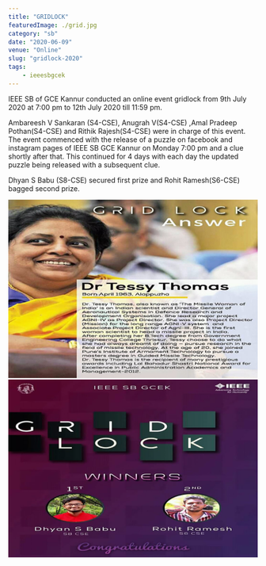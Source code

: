 ```yaml
---
title: "GRIDLOCK"
featuredImage: ./grid.jpg
category: "sb"
date: "2020-06-09"
venue: "Online"
slug: "gridlock-2020"
tags:
    - ieeesbgcek
---
```

IEEE SB of GCE Kannur conducted an online event gridlock from 9th July 2020 at 7:00 pm to 12th July 2020 till 11:59 pm.

Ambareesh V Sankaran (S4-CSE),  Anugrah V(S4-CSE) ,Amal Pradeep Pothan(S4-CSE) and Rithik Rajesh(S4-CSE) were in charge of this event. The event commenced with the release of a puzzle on facebook and instagram pages of IEEE SB GCE Kannur on Monday 7:00 pm and a clue shortly after that. This continued for 4 days with each day the updated puzzle being released with a subsequent clue.

Dhyan S Babu (S8-CSE) secured first prize and Rohit Ramesh(S6-CSE) bagged second prize.

![Dr Tessy Thomas](./grid2.jpeg)
![Gridlock 2.0 Winners](./grid1.jpeg)
